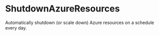 # ShutdownAzureResources
Automatically shutdown (or scale down) Azure resources on a schedule every day.

